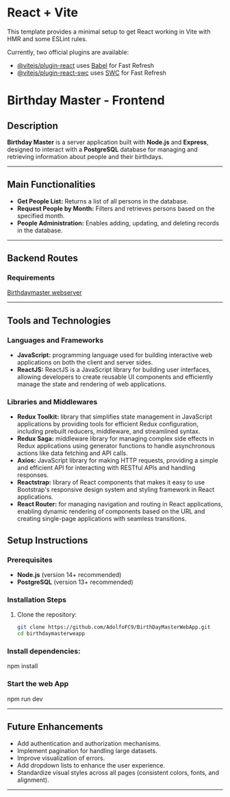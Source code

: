 # React + Vite

This template provides a minimal setup to get React working in Vite with HMR and some ESLint rules.

Currently, two official plugins are available:

- [@vitejs/plugin-react](https://github.com/vitejs/vite-plugin-react/blob/main/packages/plugin-react/README.md) uses [Babel](https://babeljs.io/) for Fast Refresh
- [@vitejs/plugin-react-swc](https://github.com/vitejs/vite-plugin-react-swc) uses [SWC](https://swc.rs/) for Fast Refresh

# Birthday Master - Frontend

## Description

**Birthday Master** is a server application built with **Node.js** and **Express**, designed to interact with a **PostgreSQL** database for managing and retrieving information about people and their birthdays.

---

## Main Functionalities

- **Get People List:** Returns a list of all persons in the database.
- **Request People by Month:** Filters and retrieves persons based on the specified month.
- **People Administration:** Enables adding, updating, and deleting records in the database.

---

## Backend Routes

### Requirements
[Birthdaymaster webserver](https://github.com/AdolfoFC9/BirthdayMasterWebServer)

---

## Tools and Technologies

### Languages and Frameworks
- **JavaScript:** programming language used for building interactive web applications on both the client and server sides.
- **ReactJS:** ReactJS is a JavaScript library for building user interfaces, allowing developers to create reusable UI components and efficiently manage the state and rendering of web applications.

### Libraries and Middlewares
- **Redux Toolkit:** library that simplifies state management in JavaScript applications by providing tools for efficient Redux configuration, including prebuilt reducers, middleware, and streamlined syntax.
- **Redux Saga:** middleware library for managing complex side effects in Redux applications using generator functions to handle asynchronous actions like data fetching and API calls.
- **Axios:** JavaScript library for making HTTP requests, providing a simple and efficient API for interacting with RESTful APIs and handling responses.
- **Reactstrap:** library of React components that makes it easy to use Bootstrap's responsive design system and styling framework in React applications.
- **React Router:** for managing navigation and routing in React applications, enabling dynamic rendering of components based on the URL and creating single-page applications with seamless transitions. 

## Setup Instructions

### Prerequisites
- **Node.js** (version 14+ recommended)
- **PostgreSQL** (version 13+ recommended)

### Installation Steps
1. Clone the repository:
   ```bash
   git clone https://github.com/AdolfoFC9/BirthDayMasterWebApp.git
   cd birthdaymasterweapp

### Install dependencies:
npm install

### Start the web App
npm run dev

---

## Future Enhancements

- Add authentication and authorization mechanisms.
- Implement pagination for handling large datasets.
- Improve visualization of errors.
- Add dropdown lists to enhance the user experience.
- Standardize visual styles across all pages (consistent colors, fonts, and alignment).

---
